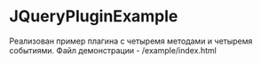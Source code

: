 # JQueryPluginExample

Реализован пример плагина с четыремя методами и четыремя событиями. 
Файл демонстрации - /example/index.html

